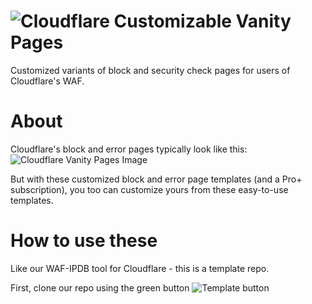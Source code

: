 # ![Cloudflare](https://asset.brandfetch.io/idJ3Cg8ymG/idN3oIY8Ao.svg) Customizable Vanity Pages
Customized variants of block and security check pages for users of Cloudflare's WAF.

# About
Cloudflare's block and error pages typically look like this:
![Cloudflare Vanity Pages Image](https://i.imgur.com/4VdE7d5.png)

But with these customized block and error page templates (and a Pro+ subscription), you too can customize yours from these easy-to-use templates.

# How to use these
Like our WAF-IPDB tool for Cloudflare - this is a template repo. 

First, clone our repo using the green button
![Template button](https://i.imgur.com/or3azr2.png)

